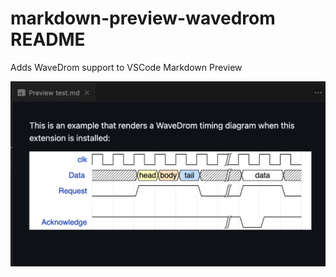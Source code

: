 # markdown-preview-wavedrom README

Adds WaveDrom support to VSCode Markdown Preview

![example](media/screenshot_1.png)
